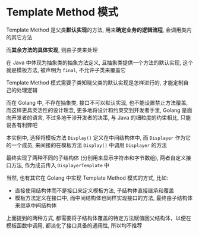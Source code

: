 # Template Method 模式

Template Method 是父类**默认实现**的方法, 用来**确定业务的逻辑流程**, 会调用类内的其它方法

而**其余方法的具体实现**, 则由子类来处理

在 Java 中体现为抽象类的抽象方法定义, 且抽象类提供一个方法的默认实现, 这个就是模板方法, 被声明为 `final`, 不允许子类来覆盖它

Template Method 模式需要子类知晓父类的默认实现是怎样进行的, 才能定制自己的处理逻辑

而在 Golang 中, 不存在抽象类, 接口不可以默认实现, 也不能设置禁止方法覆盖, 而这样更具灵活性的设计理念, 更多地将设计和约束交到开发者手里, Golang 是面向开发者的语言, 不过多地干涉开发者的决策, 与 Java 的细粒度的约束相比, 只能说各有利弊吧


本实例中, 选择将模板方法 `Display()` 定义在中间结构体中, 而 `Displayer` 作为它的一个成员, 来间接的在模板方法  `Display()` 中调用 `Displayer` 的方法

最终实现了两种不同的子结构体 (分别用来显示字符串和字节数组), 两者自定义接口方法, 作为成员传入 `DisplayerTemplate` 中

当然, 也有其它在 Golang 中实现 Template Method 模式的方式, 比如:

- 直接使用结构体而不是接口来定义模板方法, 子结构体直接继承和覆盖
- 模板方法定义在接口中, 而中间结构体也同样实现接口的方法, 最终由子结构体来继承中间结构体

上面提到的两种方式, 都需要将子结构体覆盖的特定方法赋值回父结构体，以便在模板函数中调用, 都淡化了接口具备的通用性, 所以均不推荐
